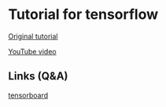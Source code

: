 # Tutorial for tensorflow

[Original tutorial](https://github.com/Hvass-Labs/TensorFlow-Tutorials)

[YouTube video](https://www.youtube.com/playlist?list=PL9Hr9sNUjfsmEu1ZniY0XpHSzl5uihcXZ)

## Links (Q&A)

[tensorboard](http://stackoverflow.com/questions/33634008/how-to-install-tensorflow)
